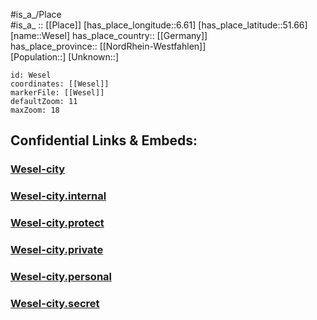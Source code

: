 ﻿---
location: [51.66,6.61] 
mapzoom: [7,12] 
mapmarker: city 
type: City
tags:
- geo/City


SpocWebEntityId: 35561
isDeleted: false
confidential: public

---
#is_a_/Place  
#is_a_ :: [[Place]] 
[has_place_longitude::6.61] 
[has_place_latitude::51.66] 
[name::Wesel] 
has_place_country:: [[Germany]]  
has_place_province:: [[NordRhein-Westfahlen]]  
[Population::] 
[Unknown::] 


```leaflet
id: Wesel
coordinates: [[Wesel]] 
markerFile: [[Wesel]] 
defaultZoom: 11 
maxZoom: 18
```


## Confidential Links & Embeds: 

### [Wesel-city](/_public/Earth/Continent/Europe/Europe~Central/Germany/Germany~West/Nord_Rhein-Westfalen/counties~NW/Wesel/cities~Wesel/Wesel-city.md) 

### [Wesel-city.internal](/_internal/Earth/Continent/Europe/Europe~Central/Germany/Germany~West/Nord_Rhein-Westfalen/counties~NW/Wesel/cities~Wesel/Wesel-city.internal.md) 

### [Wesel-city.protect](/_protect/Earth/Continent/Europe/Europe~Central/Germany/Germany~West/Nord_Rhein-Westfalen/counties~NW/Wesel/cities~Wesel/Wesel-city.protect.md) 

### [Wesel-city.private](/_private/Earth/Continent/Europe/Europe~Central/Germany/Germany~West/Nord_Rhein-Westfalen/counties~NW/Wesel/cities~Wesel/Wesel-city.private.md) 

### [Wesel-city.personal](/_personal/Earth/Continent/Europe/Europe~Central/Germany/Germany~West/Nord_Rhein-Westfalen/counties~NW/Wesel/cities~Wesel/Wesel-city.personal.md) 

### [Wesel-city.secret](/_secret/Earth/Continent/Europe/Europe~Central/Germany/Germany~West/Nord_Rhein-Westfalen/counties~NW/Wesel/cities~Wesel/Wesel-city.secret.md) 
